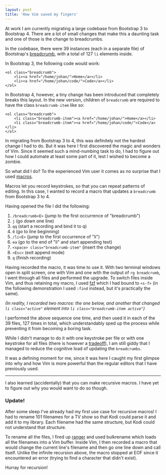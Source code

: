 ```yaml
---
layout: post
title: 'How Vim saved my fingers'
---
```


At work I am currently migrating a large codebase from Bootstrap 3 to Bootstrap 4. There are a lot of small changes that make this a daunting task and one of those is the change to breadcrumbs.

In the codebase, there were 39 instances (each in a separate file) of Bootstrap's [breadcrumb](https://getbootstrap.com/docs/4.0/components/breadcrumb/), with a total of 127 `li` elements inside.

In Bootstrap 3, the following code would work:

```
<ol class="breadcrumb">
    <li><a href="/home/johan/">Home</a></li>
    <li><a href="/home/johan/code/">Code</a></li>
</ol>
```

In Bootstrap 4, however, a tiny change has been introduced that completely breaks this layout. In the new version, children of `breadcrumb` are required to have the class `breadcrumb-item` like so:

```
<ol class="breadcrumb">
    <li class="breadcrumb-item"><a href="/home/johan/">Home</a></li>
    <li class="breadcrumb-item"><a href="/home/johan/code/">Code</a></li>
</ol>
```

In migrating from Bootstrap 3 to 4, this was definitely not the hardest change I had to do. But it was here I first discovered the magic and wonders of Vim. Since it seemed such a mind-numbing task to do, I had to figure out how I could automate at least some part of it, lest I wished to become a zombie.

So what did I do? To the experienced Vim user it comes as no surprise that I used [macros](http://vim.wikia.com/wiki/Macros).

Macros let you record keystrokes, so that you can repeat patterns of editing. In this case, I wanted to record a macro that updates a `breadcrumb` from Bootstrap 3 to 4.

Having opened the file I did the following:

1. `/breadcrumb<E>` (jump to the first occurrence of "breadcrumb")
2. `j` (go down one line)
3. `qq` (start a recording and bind it to q)
4. `0` (go to line beginning)
5. `/li<E>` (jump to the first occurrence of "li")
6. `ea` (go to the end of "li" and start appending text)
7. `<space> class="breadcrumb-item"` (insert the change)
8. `<Esc>` (exit append mode)
9. `q` (finish recording)

Having recorded the macro, it was time to use it. With two terminal windows open in split screen, one with Vim and one with the output of `rg breadcrumb`, I went through all files and performed the upgrade. To switch files inside Vim, and thus retaining my macro, I used [fzf](https://github.com/junegunn/fzf) which I had bound to `<s-f>` (in the following demonstration I used `:find` instead, but it's practically the same).

*(In reality, I recorded two macros: the one below, and another that changed `li class="active"` element into `li class="breadcrumb-item active"`)*

<script src="https://asciinema.org/a/QYVOm17UhbYKaVr5VDcQGdILi.js" id="asciicast-QYVOm17UhbYKaVr5VDcQGdILi" async></script>

I performed the above sequence one time, and then used it in each of the 39 files, 127 times in total, which understandably sped up the process while preventing it from becoming a boring task.

While I didn't manage to do it with one keystroke per file or with one keystroke for all files (there is however a [tradeoff](https://xkcd.com/1205/)), I am still giddy that I managed to reduce the cognitive load of updating the `breadcrumbs`.

It was a defining moment for me, since it was here I caught my first glimpse into why and how Vim is more powerful than the regular editors that I have previously used.


---

I also learned (accidentally) that you can make recursive macros. I have yet to figure out why you would want to do so though.

<script src="https://asciinema.org/a/RvPUqeg4X1lNe8lJr0JwqITt3.js" id="asciicast-RvPUqeg4X1lNe8lJr0JwqITt3" async></script>

### Update!

After some sleep I've already had my first use case for recursive macros! I had to rename 101 filenames for a TV show so that Kodi could parse it and add it to my library. Each filename had the same structure, but Kodi could not understand that structure.

To rename all the files, I fired up [ranger](https://github.com/ranger/ranger) and used bulkrename which loads all the filenames into a Vim buffer. Inside Vim, I then recorded a macro that would change the current line's filename and then go one line down and call itself. Unlike the infinite recursion above, the macro stopped at EOF since it encountered an error (trying to find a character that didn't exist).

Hurray for recursion!


